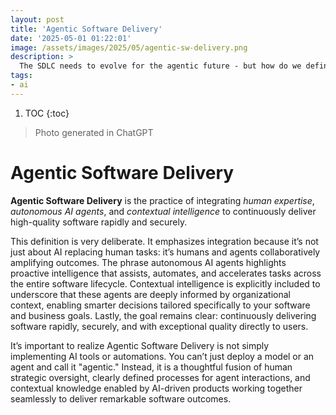 ```yaml
---
layout: post
title: 'Agentic Software Delivery'
date: '2025-05-01 01:22:01'
image: /assets/images/2025/05/agentic-sw-delivery.png
description: >
  The SDLC needs to evolve for the agentic future - but how do we define the next chapter?
tags:
- ai
---
```


1. TOC
{:toc}

> Photo generated in ChatGPT

# Agentic Software Delivery

**Agentic Software Delivery** is the practice of integrating _human expertise_, _autonomous AI agents_, and _contextual intelligence_ to continuously deliver high-quality software rapidly and securely.

This definition is very deliberate. It emphasizes integration because it’s not just about AI replacing human tasks: it’s humans and agents collaboratively amplifying outcomes. The phrase autonomous AI agents highlights proactive intelligence that assists, automates, and accelerates tasks across the entire software lifecycle. Contextual intelligence is explicitly included to underscore that these agents are deeply informed by organizational context, enabling smarter decisions tailored specifically to your software and business goals. Lastly, the goal remains clear: continuously delivering software rapidly, securely, and with exceptional quality directly to users.

It’s important to realize Agentic Software Delivery is not simply implementing AI tools or automations. You can’t just deploy a model or an agent and call it "agentic." Instead, it is a thoughtful fusion of human strategic oversight, clearly defined processes for agent interactions, and contextual knowledge enabled by AI-driven products working together seamlessly to deliver remarkable software outcomes.
